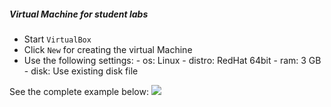 
##### Virtual Machine for student labs

- Start `VirtualBox`
- Click `New` for creating the virtual Machine
- Use the following settings:
      - os: Linux
      - distro: RedHat 64bit
      - ram: 3 GB
      - disk: Use existing disk file

See the complete example below:
   ![](https://github.com/visvadw/visvadw.github.io/raw/master/courses/was85/virtualbox-create-vm-using-existing-disk.png)
